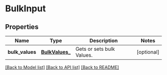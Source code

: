 # BulkInput

## Properties
Name | Type | Description | Notes
------------ | ------------- | ------------- | -------------
**bulk_values** | [**BulkValues_**](BulkValues_.md) | Gets or sets bulk Values. | [optional] 

[[Back to Model list]](../README.md#documentation-for-models) [[Back to API list]](../README.md#documentation-for-api-endpoints) [[Back to README]](../README.md)


